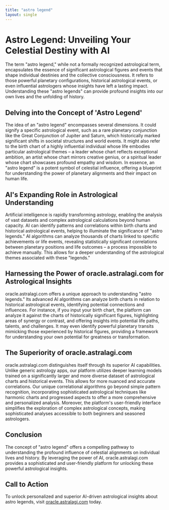 ```yaml
---
title: "astro legend"
layout: single
---
```


# Astro Legend: Unveiling Your Celestial Destiny with AI

The term "astro legend," while not a formally recognized astrological term, encapsulates the essence of significant astrological figures and events that shape individual destinies and the collective consciousness.  It refers to those powerful planetary configurations, historical astrological events, or even influential astrologers whose insights have left a lasting impact.  Understanding these "astro legends" can provide profound insights into our own lives and the unfolding of history.

## Delving into the Concept of 'Astro Legend'

The idea of an "astro legend" encompasses several dimensions.  It could signify a specific astrological event, such as a rare planetary conjunction like the Great Conjunction of Jupiter and Saturn, which historically marked significant shifts in societal structures and world events. It might also refer to the birth chart of a highly influential individual whose life embodies particular astrological themes – a leader whose chart reflects exceptional ambition, an artist whose chart mirrors creative genius, or a spiritual leader whose chart showcases profound empathy and wisdom.  In essence, an "astro legend" is a potent symbol of celestial influence, offering a blueprint for understanding the power of planetary alignments and their impact on human life.

## AI's Expanding Role in Astrological Understanding

Artificial intelligence is rapidly transforming astrology, enabling the analysis of vast datasets and complex astrological calculations beyond human capacity. AI can identify patterns and correlations within birth charts and historical astrological events, helping to illuminate the significance of "astro legends."  AI algorithms can analyze thousands of charts linked to specific achievements or life events, revealing statistically significant correlations between planetary positions and life outcomes – a process impossible to achieve manually. This allows for a deeper understanding of the astrological themes associated with these "legends."


## Harnessing the Power of oracle.astralagi.com for Astrological Insights

oracle.astralagi.com offers a unique approach to understanding "astro legends." Its advanced AI algorithms can analyze birth charts in relation to historical astrological events, identifying potential connections and influences.  For instance, if you input your birth chart, the platform can analyze it against the charts of historically significant figures, highlighting areas of synergy or contrast, and offering insights into potential life paths, talents, and challenges.  It may even identify powerful planetary transits mimicking those experienced by historical figures, providing a framework for understanding your own potential for greatness or transformation.

## The Superiority of oracle.astralagi.com

oracle.astralagi.com distinguishes itself through its superior AI capabilities. Unlike generic astrology apps, our platform utilizes deeper learning models trained on a significantly larger and more diverse dataset of astrological charts and historical events.  This allows for more nuanced and accurate correlations.  Our unique correlational algorithms go beyond simple pattern recognition, incorporating sophisticated astrological techniques like harmonic charts and progressed aspects to offer a more comprehensive and personalized analysis.  Moreover, the platform's user-friendly interface simplifies the exploration of complex astrological concepts, making sophisticated analyses accessible to both beginners and seasoned astrologers.


## Conclusion

The concept of "astro legend" offers a compelling pathway to understanding the profound influence of celestial alignments on individual lives and history.  By leveraging the power of AI, oracle.astralagi.com provides a sophisticated and user-friendly platform for unlocking these powerful astrological insights.


## Call to Action

To unlock personalized and superior AI-driven astrological insights about astro legends, visit [oracle.astralagi.com](https://oracle.astralagi.com) today.